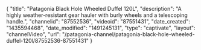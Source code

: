 {
    "title": "Patagonia Black Hole Wheeled Duffel 120L",
    "description": "A highly weather-resistant gear hauler with burly wheels and a telescoping handle.",
    "channelid": "87552536",
    "videoid": "87551431",
    "date_created": "1435594468",
    "date_modified": "1491245131",
    "type": "captivate",
    "layout": "channelVideo",
    "url": "\/patagonia-channel\/patagonia-black-hole-wheeled-duffel-120l\/87552536-87551431"
}